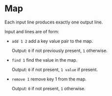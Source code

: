 # Map

Each input line produces exactly one output line.

Input and lines are of form:

-   `add 1 2` add a key value pair to the map.

    Output: `0` if not previously present, `1` otherwise.

-   `find 1` find the value in the map.

    Output: `0` if not present, `1 value` if present.

-   `remove 1` remove key 1 from the map.

    Output: `0` if not present, `1` otherwise.
